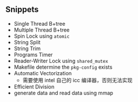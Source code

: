 ## Snippets

* Single Thread B+tree
* Multiple Thread B+tree
* Spin Lock using `atomic`
* String Split
* String Trim
* Programs Timer 
* Reader-Writer Lock using `shared_mutex`
* Makefile determine the `pkg-config` exists
* Automatic Vectorization
    * 需要使用 intel 自己的 icc 编译器，否则无法实现
* Efficient Division
* generate data and read data using mmap
